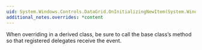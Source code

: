 ```yaml
---
uid: System.Windows.Controls.DataGrid.OnInitializingNewItem(System.Windows.Controls.InitializingNewItemEventArgs)
additional_notes.overrides: *content
---
```


<p>When overriding <xref href="System.Windows.Controls.DataGrid.OnInitializingNewItem(System.Windows.Controls.InitializingNewItemEventArgs)"></xref> in a derived class, be sure to call the base class’s <xref href="System.Windows.Controls.DataGrid.OnInitializingNewItem(System.Windows.Controls.InitializingNewItemEventArgs)"></xref> method so that registered delegates receive the event.</p>


